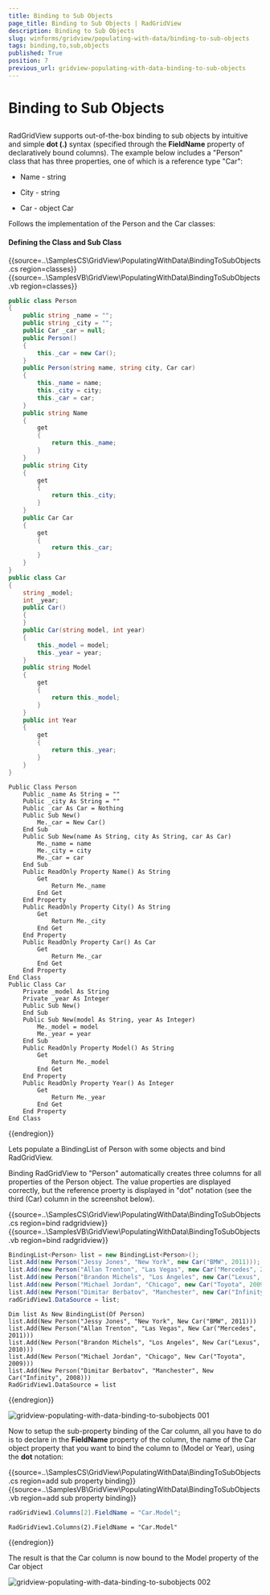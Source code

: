 ```yaml
---
title: Binding to Sub Objects
page_title: Binding to Sub Objects | RadGridView
description: Binding to Sub Objects
slug: winforms/gridview/populating-with-data/binding-to-sub-objects
tags: binding,to,sub,objects
published: True
position: 7
previous_url: gridview-populating-with-data-binding-to-sub-objects
---
```


# Binding to Sub Objects



## 

RadGridView supports out-of-the-box binding to sub objects by intuitive and simple __dot (.)__ syntax (specified through the __FieldName__ property of declaratively bound columns). The example below includes a "Person" class that has three properties, one of which is a reference type "Car":
        

* Name - string

* City - string

* Car - object Car

Follows the implementation of the Person and the Car classes:

#### Defining the Class and Sub Class

{{source=..\SamplesCS\GridView\PopulatingWithData\BindingToSubObjects.cs region=classes}} 
{{source=..\SamplesVB\GridView\PopulatingWithData\BindingToSubObjects.vb region=classes}} 

````C#
public class Person
{
    public string _name = "";
    public string _city = "";
    public Car _car = null;
    public Person()
    {
        this._car = new Car();
    }
    public Person(string name, string city, Car car)
    {
        this._name = name;
        this._city = city;
        this._car = car;
    }
    public string Name
    {
        get
        {
            return this._name;
        }
    }
    public string City
    {
        get
        {
            return this._city;
        }
    }
    public Car Car
    {
        get
        {
            return this._car;
        }
    }
}
public class Car
{
    string _model;
    int _year;
    public Car()
    {
    }
    public Car(string model, int year)
    {
        this._model = model;
        this._year = year;
    }
    public string Model
    {
        get
        {
            return this._model;
        }
    }
    public int Year
    {
        get
        {
            return this._year;
        }
    }
}

````
````VB.NET
Public Class Person
    Public _name As String = ""
    Public _city As String = ""
    Public _car As Car = Nothing
    Public Sub New()
        Me._car = New Car()
    End Sub
    Public Sub New(name As String, city As String, car As Car)
        Me._name = name
        Me._city = city
        Me._car = car
    End Sub
    Public ReadOnly Property Name() As String
        Get
            Return Me._name
        End Get
    End Property
    Public ReadOnly Property City() As String
        Get
            Return Me._city
        End Get
    End Property
    Public ReadOnly Property Car() As Car
        Get
            Return Me._car
        End Get
    End Property
End Class
Public Class Car
    Private _model As String
    Private _year As Integer
    Public Sub New()
    End Sub
    Public Sub New(model As String, year As Integer)
        Me._model = model
        Me._year = year
    End Sub
    Public ReadOnly Property Model() As String
        Get
            Return Me._model
        End Get
    End Property
    Public ReadOnly Property Year() As Integer
        Get
            Return Me._year
        End Get
    End Property
End Class

````

{{endregion}} 




Lets populate a BindingList of Person with some objects and bind RadGridView.
        

Binding RadGridView to "Person" automatically creates three columns for all properties of the Person object. The value properties are displayed correctly, but the reference proerty is displayed in "dot" notation (see the third (Car) column in the screenshot below).

{{source=..\SamplesCS\GridView\PopulatingWithData\BindingToSubObjects.cs region=bind radgridview}} 
{{source=..\SamplesVB\GridView\PopulatingWithData\BindingToSubObjects.vb region=bind radgridview}} 

````C#
BindingList<Person> list = new BindingList<Person>();
list.Add(new Person("Jessy Jones", "New York", new Car("BMW", 2011)));
list.Add(new Person("Allan Trenton", "Las Vegas", new Car("Mercedes", 2011)));
list.Add(new Person("Brandon Michels", "Los Angeles", new Car("Lexus", 2010)));
list.Add(new Person("Michael Jordan", "Chicago", new Car("Toyota", 2009)));
list.Add(new Person("Dimitar Berbatov", "Manchester", new Car("Infinity", 2008)));
radGridView1.DataSource = list;

````
````VB.NET
Dim list As New BindingList(Of Person)
list.Add(New Person("Jessy Jones", "New York", New Car("BMW", 2011)))
list.Add(New Person("Allan Trenton", "Las Vegas", New Car("Mercedes", 2011)))
list.Add(New Person("Brandon Michels", "Los Angeles", New Car("Lexus", 2010)))
list.Add(New Person("Michael Jordan", "Chicago", New Car("Toyota", 2009)))
list.Add(New Person("Dimitar Berbatov", "Manchester", New Car("Infinity", 2008)))
RadGridView1.DataSource = list

````

{{endregion}} 

![gridview-populating-with-data-binding-to-subobjects 001](images/gridview-populating-with-data-binding-to-subobjects001.png)

Now to setup the sub-property binding of the Car column, all you have to do is to declare in the __FieldName__ property of the column, the name of the Car object property that you want to bind the column to (Model or Year), using the __dot__ notation:

{{source=..\SamplesCS\GridView\PopulatingWithData\BindingToSubObjects.cs region=add sub property binding}} 
{{source=..\SamplesVB\GridView\PopulatingWithData\BindingToSubObjects.vb region=add sub property binding}} 

````C#
radGridView1.Columns[2].FieldName = "Car.Model";

````
````VB.NET
RadGridView1.Columns(2).FieldName = "Car.Model"

````

{{endregion}} 

The result is that the Car column is now bound to the Model property of the Car object

![gridview-populating-with-data-binding-to-subobjects 002](images/gridview-populating-with-data-binding-to-subobjects002.png)
